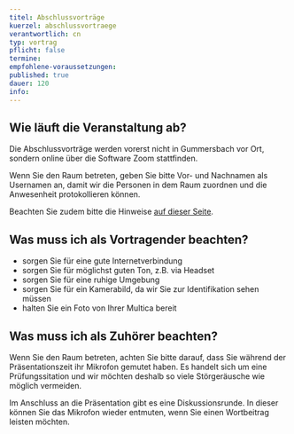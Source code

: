 ```yaml
---
titel: Abschlussvorträge
kuerzel: abschlussvortraege
verantwortlich: cn
typ: vortrag
pflicht: false
termine: 
empfohlene-voraussetzungen:
published: true
dauer: 120
info: 
---
```


## Wie läuft die Veranstaltung ab?
Die Abschlussvorträge werden vorerst nicht in Gummersbach vor Ort, sondern online über die Software Zoom stattfinden.

Wenn Sie den Raum betreten, geben Sie bitte Vor- und Nachnamen als Usernamen an, damit wir die Personen in dem Raum zuordnen und die Anwesenheit protokollieren können.

Beachten Sie zudem bitte die Hinweise [auf dieser Seite](/mi-bachelor-praxisprojektseminar/hinweise-onlinesessions).

## Was muss ich als Vortragender beachten?
* sorgen Sie für eine gute Internetverbindung
* sorgen Sie für möglichst guten Ton, z.B. via Headset
* sorgen Sie für eine ruhige Umgebung
* sorgen Sie für ein Kamerabild, da wir Sie zur Identifikation sehen müssen
* halten Sie ein Foto von Ihrer Multica bereit

## Was muss ich als Zuhörer beachten?
Wenn Sie den Raum betreten, achten Sie bitte darauf, dass Sie während der Präsentationszeit ihr Mikrofon gemutet haben. Es handelt sich um eine Prüfungssitation und wir möchten deshalb so viele Störgeräusche wie möglich vermeiden.

Im Anschluss an die Präsentation gibt es eine Diskussionsrunde. In dieser können Sie das Mikrofon wieder entmuten, wenn Sie einen Wortbeitrag leisten möchten.

